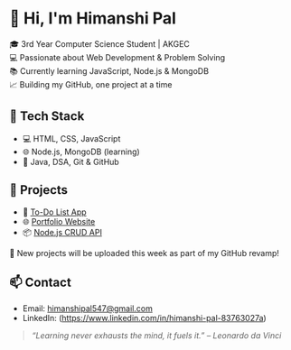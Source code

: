 
# 👋 Hi, I'm Himanshi Pal

🎓 3rd Year Computer Science Student | AKGEC  
💻 Passionate about Web Development & Problem Solving  
📚 Currently learning JavaScript, Node.js & MongoDB  
📈 Building my GitHub, one project at a time

## 🔧 Tech Stack
- 💻 HTML, CSS, JavaScript
- 🌐 Node.js, MongoDB (learning)
- 🧠 Java, DSA, Git & GitHub

## 🚀 Projects
- 📝 [To-Do List App](https://github.com/himanshipal5/todo-app) 
- 🌐 [Portfolio Website](https://github.com/himanshipal5/portfolio-site) 
- 📦 [Node.js CRUD API](https://github.com/himanshipal5/backend-crud) 

📅 New projects will be uploaded this week as part of my GitHub revamp!

## 📫 Contact
- Email: himanshipal547@gmail.com
- LinkedIn: (https://www.linkedin.com/in/himanshi-pal-83763027a)

> *“Learning never exhausts the mind, it fuels it.” – Leonardo da Vinci*
